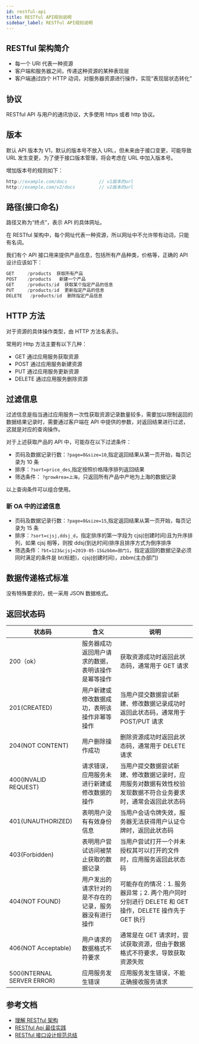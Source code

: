 ```yaml
---
id: restful-api
title: RESTful API规则说明
sidebar_label: RESTful API规则说明
---
```


## RESTful 架构简介

- 每一个 URI 代表一种资源
- 客户端和服务器之间，传递这种资源的某种表现层
- 客户端通过四个 HTTP 动词，对服务器资源进行操作，实现“表现层状态转化”

## 协议

RESTful API 与用户的通讯协议，大多使用 https 或者 http 协议。

## 版本

默认 API 版本为 V1，默认的版本号不放入 URL，但未来由于接口变更，可能导致 URL 发生变更，为了便于接口版本管理，将会考虑在 URL 中加入版本号。

增加版本号的规则如下：

```jsx
http://example.com/docs            // v1版本的url
http://example.com/v2/docs         // v2版本的url
```

## 路径(接口命名)

路径又称为“终点”，表示 API 的具体网址。

在 RESTful 架构中，每个网址代表一种资源，所以网址中不允许带有动词，只能有名词。

我们有个 API 接口用来提供产品信息，包括所有产品种类，价格等，正确的 API 设计应该如下：

```js
GET     /products  获取所有产品
POST    /products   新建一个产品
GET     /products/id  获取某个指定产品的信息
PUT     /products/id  更新指定产品的信息
DELETE   /products/id  删除指定产品信息
```

## HTTP 方法

对于资源的具体操作类型，由 HTTP 方法名表示。

常用的 Http 方法主要有以下几种：

- GET 通过应用服务获取资源
- POST 通过应用服务新建资源
- PUT 通过应用服务更新资源
- DELETE 通过应用服务删除资源

## 过滤信息

过滤信息是指当通过应用服务一次性获取资源记录数量较多，需要加以限制返回的数据结果记录时，需要通过客户端在 API 中提供的参数，对返回结果进行过滤，这就是对应的查询操作。

对于上述获取产品的 API 中，可能存在以下过滤条件：

- 页码及数据记录行数：`?page=0&size=10`,指定返回结果从第一页开始，每页记录为 10 条
- 排序：`?sort=price_des`,指定按照价格降序排列返回结果
- 筛选条件： `?growArea=上海`，只返回所有产品中产地为上海的数据记录

以上查询条件可以组合使用。

### 新 OA 中的过滤信息

- 页码及数据记录行数：`?page=0&size=15`,指定返回结果从第一页开始，每页记录为 15 条
- 排序：`?sort=cjsj,ddsj_d`，指定排序的第一字段为 cjsj(创建时间)且为升序排列，如果 cjsj 相等，则按 ddsj(到达时间)排序且排序方式为倒序排序
- 筛选条件：`?bt=123&cjsj=2019-05-15&zbbm=部门1`，指定返回的数据记录必须同时满足的条件是 bt(标题)，cjsj(创建时间)，zbbm(主办部门)

## 数据传递格式标准

没有特殊要求的，统一采用 JSON 数据格式。

## 返回状态码

| 状态码                     | 含义                                                   | 说明                                                                                                         |
| -------------------------- | ------------------------------------------------------ | ------------------------------------------------------------------------------------------------------------ |
| 200（ok）                  | 服务器成功返回用户请求的数据，表明该操作是幂等操作     | 获取资源成功时返回此状态码，通常用于 GET 请求                                                                |
| 201(CREATED)               | 用户新建或修改数据成功，表明该操作非幂等操作           | 当用户提交数据尝试新建、修改数据记录成功时返回此状态码，通常用于 POST/PUT 请求                               |
| 204(NOT CONTENT)           | 用户删除操作成功                                       | 删除资源成功时返回此状态码，通常用于 DELETE 请求                                                             |
| 400(INVALID REQUEST)       | 请求错误，应用服务未进行新建或修改数据的操作           | 当用户提交数据尝试新建、修改数据记录时，应用服务对数据有效性校验发现数据不符合业务要求时，通常会返回此状态码 |
| 401(UNAUTHORIZED)          | 表明用户没有有效身份信息                               | 当用户会话令牌失效，服务器无法获得用户认证令牌时，返回此状态码                                               |
| 403(Forbidden)             | 表明用户尝试访问被禁止获取的数据记录                   | 当用户尝试打开一个并未授权其可以打开的文件时，应用服务返回此状态码                                           |
| 404(NOT FOUND)             | 用户发出的请求针对的是不存在的记录，服务器没有进行操作 | 可能存在的情况：1. 服务器异常；2. 两个用户同时分别进行 DELETE 和 GET 操作，DELETE 操作先于 GET 执行          |
| 406(NOT Acceptable)        | 用户请求的数据格式不符要求                             | 通常是在 GET 请求时，尝试获取资源，但由于数据格式不符要求，导致获取资源失败                                  |
| 500(INTERNAL SERVER ERROR) | 应用服务发生错误                                       | 应用服务发生错误，不能正确接收服务请求                                                                       |

## 参考文档

- [理解 RESTful 架构](http://www.ruanyifeng.com/blog/2011/09/restful.html)
- [RESTful Api 最佳实践](http://www.ruanyifeng.com/blog/2018/10/restful-api-best-practices.html)
- [RESTful 接口设计规范总结](https://www.jianshu.com/p/8b769356ee67)
